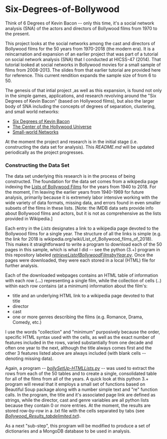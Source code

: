 # Six-Degrees-of-Bollywood
Think of 6 Degrees of Kevin Bacon -- only this time, it's a social network analysis (SNA) of the actors and directors of Bollywood films from 1970 to the present.

This project looks at the social networks among the cast and directors of Bollywood films for the 50 years from 1970-2018 (the modern era).  It is a reincarnation and expansion of an earlier project that was part of a tutorial on social network analysis (SNA) that I conducted at HICSS-47 (2014). That tutorial looked at social networks in Bollywood movies for a small sample of films from 2008-2013. The slides from that earlier tutorial are provided here for reference. This current rendition expands the sample size of from 6 to 50.

The genesis of that intial project ,as well as this expansion, is found not only in the simple games, applications, and research revolving around the "Six Degrees of Kevin Bacon" (based on Hollywood films), but also the larger body of SNA including the concepts of degrees of separation, clustering, and small world networks:

<ul>
<li><a href="https://en.wikipedia.org/wiki/Six_Degrees_of_Kevin_Bacon">Six Degrees of Kevin Bacon</a>
<li><a href="https://oracleofbacon.org/center.php">The Center of the Hollywood Universe</a>
<li><a href="https://en.wikipedia.org/wiki/Small-world_network">Small-world Networks</a>
</ul>

At the moment the project and research is in the initial stage (i.e. constructing the data set for analysis). This <i>README.md</i> will be updated periodically as the project progresses.

<h3>Constructing the Data Set</h3>

The data set underlying this research is in the process of being constructed.  The foundation for the data set comes from a wikipedia page indexing the <a href="https://en.wikipedia.org/wiki/Lists_of_Bollywood_films">Lists of Bollywood Films</a> for the years from 1940 to 2018. For the moment, I'm leaving the earlier years from 1940-1969 for future analysis, primarily because it is extremely labor intensive working with the wide variety of data formats, missing data, and errors found in even smaller subsets of the films in these lists. \[Note: the IMDB data sets provide info about Bollywood films and actors, but it is not as comprehensive as the lists provided in Wikipedia.]

Each entry in the <i>Lists</i> designates a link to a wikipedia page devoted to the Bollywood films for a single year. The structure of all the links is simple (e.g. the link for 2018 is wikipedia.org/wiki/List_of_Bollywood_films_of_2018). This makes it straightforward to write a program to download each of the 50 pages in this sample, which is what I did -- see the python (3.+) program in this repository labeled <a href='https://github.com/daveking63/Six-Degrees-of-Bollywood/blob/master/retrieveListofBollywoodFilmsbyYear.py'><i>retrieveListofBollywoodFilmsbyYear.py</i></a>. Once the pages were downloaded, they were each stored in a local (HTML) file for further analysis.

Each of the downloaded webpages contains an HTML table of information with each row (**<tr>...</tr>**) representing a single film, while the collection of  cells (<td>..</td>) within each row contains (at a minimum) information about the film's:

<ul>
<li> title and an underlying HTML link to a wikipedia page devoted to that title
<li> director
<li> cast
<li> one or more genres describing the films (e.g. Romance, Drama, Comedy, etc.)
</ul>

I use the words "collection" and "minimum" purposively because the order, specific HTML syntax used with the cells, as well as the exact number of features included in the rows, varied substantially from one decade and often one year to the next, although the title always comes first and the other 3 features listed above are always included (with blank cells -- <td></td> denoting missing data).

Again, a program -- <a href='https://github.com/daveking63/Six-Degrees-of-Bollywood/blob/master/bollySetUp-HTMLLists.py'><i>bollySetUp-HTMLLists.py</i></a> -- was used to extract the rows from each of the 50 tables and to create a single, consolidated table for all of the films from all of the years. A quick look at this python 3.+ program will reveal that it employs a small set of functions based on Beautiful Soup package along with a number simple text and "re" function calls. In the program, the title and it's associated page link are defined as strings, while the director, cast and genre variables are all python lists because they contain 0 or more entries.  At the moment, the results are stored row-by-row in a .txt file with the cells separated by tabs (see <a href='https://github.com/daveking63/Six-Degrees-of-Bollywood/blob/master/Bollywood_results_tabdelimited.txt'><i>Bollywood_Results_tabdelimited.txt</i></a>).

As a next "sub-step", this program will be modified to produce a set of dictionaries and a MongoDB database to be used in analysis.
